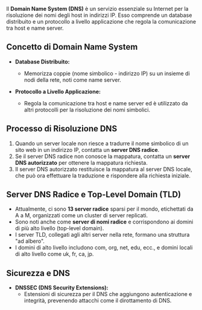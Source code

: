Il **Domain Name System (DNS)** è un servizio essenziale su Internet per la risoluzione dei nomi degli host in indirizzi IP. Esso comprende un database distribuito e un protocollo a livello applicazione che regola la comunicazione tra host e name server.

## Concetto di Domain Name System

- **Database Distribuito:**
  - Memorizza coppie (nome simbolico - indirizzo IP) su un insieme di nodi della rete, noti come name server.
  
- **Protocollo a Livello Applicazione:**
  - Regola la comunicazione tra host e name server ed è utilizzato da altri protocolli per la risoluzione dei nomi simbolici.

## Processo di Risoluzione DNS

1. Quando un server locale non riesce a tradurre il nome simbolico di un sito web in un indirizzo IP, contatta un **server DNS radice**.
2. Se il server DNS radice non conosce la mappatura, contatta un **server DNS autorizzato** per ottenere la mappatura richiesta.
3. Il server DNS autorizzato restituisce la mappatura al server DNS locale, che può ora effettuare la traduzione e rispondere alla richiesta iniziale.

## Server DNS Radice e Top-Level Domain (TLD)

- Attualmente, ci sono **13 server radice** sparsi per il mondo, etichettati da A a M, organizzati come un cluster di server replicati.
- Sono noti anche come **server di nomi radice** e corrispondono ai domini di più alto livello (top-level domain).
- I server TLD, collegati agli altri server nella rete, formano una struttura "ad albero".
- I domini di alto livello includono com, org, net, edu, ecc., e domini locali di alto livello come uk, fr, ca, jp.

## Sicurezza e DNS

- **DNSSEC (DNS Security Extensions):**
  - Estensioni di sicurezza per il DNS che aggiungono autenticazione e integrità, prevenendo attacchi come il dirottamento di DNS.

